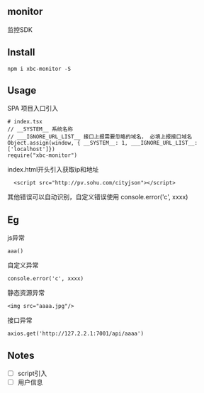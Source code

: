 ## monitor

监控SDK

## Install

```
npm i xbc-monitor -S
```

## Usage

SPA 项目入口引入

```
# index.tsx
// __SYSTEM__ 系统名称
// ___IGNORE_URL_LIST__ 接口上报需要忽略的域名， 必填上报接口域名
Object.assign(window, { __SYSTEM__: 1, ___IGNORE_URL_LIST__: ['localhost']})
require("xbc-monitor")
```

index.html开头引入获取ip和地址

```
  <script src="http://pv.sohu.com/cityjson"></script>
```

其他错误可以自动识别，自定义错误使用 console.error('c', xxxx)

## Eg

js异常

```
aaa()
```

自定义异常

```
console.error('c', xxxx)
```

静态资源异常

```
<img src="aaaa.jpg"/>
```

接口异常

```
axios.get('http://127.2.2.1:7001/api/aaaa')
```

## Notes

- [ ] script引入
- [ ] 用户信息
